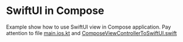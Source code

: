 # SwiftUI in Compose

Example show how to use SwiftUI view in Compose application.
Pay attention to file [main.ios.kt](shared%2Fsrc%2FiosMain%2Fkotlin%2Fmain.ios.kt) and [ComposeViewControllerToSwiftUI.swift](iosApp%2FiosApp%2FComposeViewControllerToSwiftUI.swift)